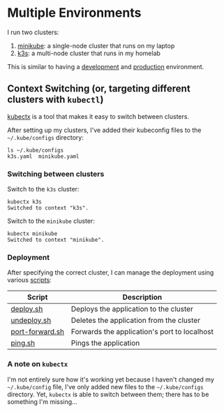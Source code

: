 # Multiple Environments

I run two clusters:

1. [minikube](https://minikube.sigs.k8s.io/docs/start/): a single-node cluster that runs on my laptop
2. [k3s](https://k3s.io/): a multi-node cluster that runs in my homelab

This is similar to having a [development](development.md) and [production](production.md) environment.

## Context Switching (or, targeting different clusters with `kubectl`)

[kubectx](https://github.com/ahmetb/kubectx) is a tool that makes it easy to switch between clusters.

After setting up my clusters, I've added their kubeconfig files to the `~/.kube/configs` directory:

```
ls ~/.kube/configs
k3s.yaml  minikube.yaml
```

### Switching between clusters

Switch to the `k3s` cluster:

```
kubectx k3s
Switched to context "k3s".
```

Switch to the `minikube` cluster:

```
kubectx minikube
Switched to context "minikube".
```

### Deployment

After specifying the correct cluster, I can manage the deployment using various [scripts](../scripts):

| Script                                        | Description                                  |
|-----------------------------------------------|----------------------------------------------|
| [deploy.sh](../scripts/deploy.sh)             | Deploys the application to the cluster       |
| [undeploy.sh](../scripts/undeploy.sh)         | Deletes the application from the cluster     |
| [port-forward.sh](../scripts/port-forward.sh) | Forwards the application's port to localhost |
| [ping.sh](../scripts/ping.sh)                 | Pings the application                        |

### A note on `kubectx`

I'm not entirely sure how it's working yet because I haven't changed my `~/.kube/config` file, I've only added new files
to the `~/.kube/configs` directory. Yet, `kubectx` is able to switch between them; there has to be something I'm
missing...